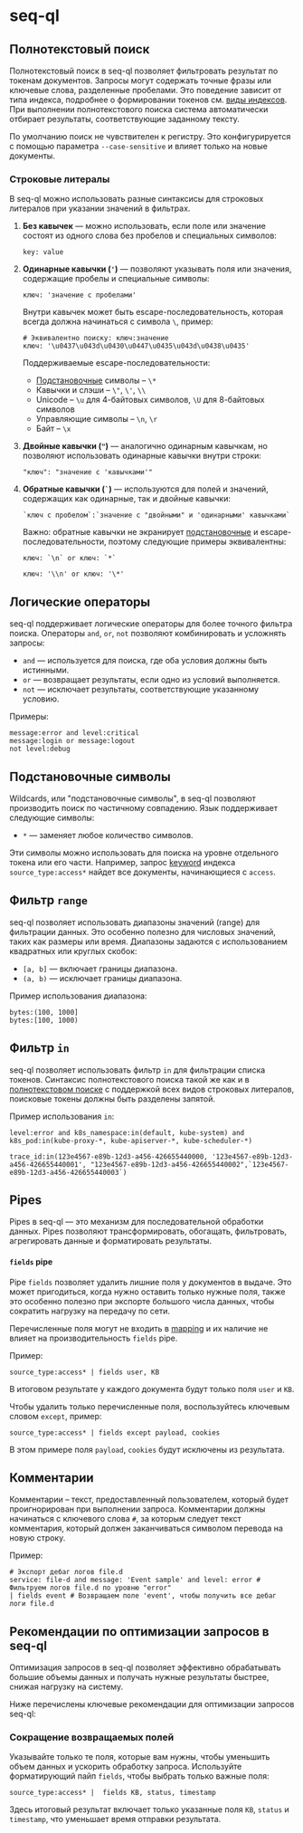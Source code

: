 # seq-ql

## Полнотекстовый поиск

Полнотекстовый поиск в seq-ql позволяет фильтровать результат по токенам документов.
Запросы могут содержать точные фразы или ключевые слова, разделенные пробелами.
Это поведение зависит от типа индекса, подробнее о формировании токенов см. [виды индексов](index-types).
При выполнении полнотекстового поиска система автоматически отбирает результаты, соответствующие
заданному тексту.

По умолчанию поиск не чувствителен к регистру.
Это конфигурируется с помощью параметра `--case-sensitive` и влияет только на новые документы.

### Строковые литералы

В seq-ql можно использовать разные синтаксисы для строковых литералов при указании значений в фильтрах.

1. **Без кавычек** — можно использовать, если поле или значение состоят из одного слова без пробелов и специальных
   символов:
   ```seq-ql
   key: value
   ```

2. **Одинарные кавычки (`'`)** — позволяют указывать поля или значения, содержащие пробелы и специальные символы:
   ```seq-ql
   ключ: 'значение с пробелами'
   ```
   Внутри кавычек может быть escape-последовательность, которая всегда должна начинаться с символа ` \ `, пример:
   ```seq-ql
   # Эквивалентно поиску: ключ:значение
   ключ: '\u0437\u043d\u0430\u0447\u0435\u043d\u0438\u0435'
   ```
   Поддерживаемые escape-последовательности:
    * [Подстановочные](#подстановочные-символы) символы – `\*`
    * Кавычки и слэши – ` \" `, ` \' `, ` \\ `
    * Unicode – `\u` для 4-байтовых символов, `\U` для 8-байтовых символов
    * Управляющие символы – `\n`, `\r`
    * Байт – `\x`
3. **Двойные кавычки (`"`)** — аналогично одинарным кавычкам, но позволяют использовать одинарные кавычки внутри строки:
   ```seq-ql
   "ключ": "значение с 'кавычками'"
   ```

4. **Обратные кавычки (`` ` ``)** — используются для полей и значений, содержащих как одинарные, так и двойные кавычки:
   ```seq-ql
   `ключ с пробелом`:`значение с "двойными" и 'одинарными' кавычками`
   ```
   Важно: обратные кавычки не экранирует [подстановочные](#подстановочные-символы) и escape-последовательности,
   поэтому следующие примеры эквивалентны:
   ```seq-ql
   ключ: `\n` or ключ: `*`
   ```
   ```seq-ql
   ключ: '\\n' or ключ: '\*'
   ```

## Логические операторы

seq-ql поддерживает логические операторы для более точного фильтра поиска. Операторы `and`, `or`, `not` позволяют
комбинировать и усложнять запросы:

- `and` — используется для поиска, где оба условия должны быть истинными.
- `or` — возвращает результаты, если одно из условий выполняется.
- `not` — исключает результаты, соответствующие указанному условию.

Примеры:

```seq-ql
message:error and level:critical
message:login or message:logout
not level:debug
```

## Подстановочные символы

Wildcards, или "подстановочные символы", в seq-ql позволяют производить поиск по частичному совпадению.
Язык поддерживает следующие символы:

- `*` — заменяет любое количество символов.

Эти символы можно использовать для поиска на уровне отдельного токена или его части.
Например, запрос [keyword](03-index-types.md#keyword-mapping-type) индекса `source_type:access*`
найдет все документы, начинающиеся с `access`.

## Фильтр `range`

seq-ql позволяет использовать диапазоны значений (range) для фильтрации данных. Это особенно полезно для числовых
значений, таких как размеры или время. Диапазоны задаются с использованием квадратных или круглых скобок:

- `[a, b]` — включает границы диапазона.
- `(a, b)` — исключает границы диапазона.

Пример использования диапазона:

```seq-ql
bytes:(100, 1000]
bytes:[100, 1000)
```

## Фильтр `in`

seq-ql позволяет использовать фильтр `in` для фильтрации списка токенов.
Синтаксис полнотекстового поиска такой же как и в [полнотекстовом поиске](#полнотекстовый-поиск) с поддержкой всех видов
строковых литералов, поисковые токены должны быть разделены запятой.

Пример использования `in`:

```seq-ql
level:error and k8s_namespace:in(default, kube-system) and k8s_pod:in(kube-proxy-*, kube-apiserver-*, kube-scheduler-*)

trace_id:in(123e4567-e89b-12d3-a456-426655440000, '123e4567-e89b-12d3-a456-426655440001', "123e4567-e89b-12d3-a456-426655440002",`123e4567-e89b-12d3-a456-426655440003`)
```

## Pipes

Pipes в seq-ql — это механизм для последовательной обработки данных.
Pipes позволяют трансформировать, обогащать, фильтровать, агрегировать данные и форматировать результаты.

#### `fields` pipe

Pipe `fields` позволяет удалить лишние поля у документов в выдаче.
Это может пригодиться, когда нужно оставить только нужные поля,
также это особенно полезно при экспорте большого числа данных,
чтобы сократить нагрузку на передачу по сети.

Перечисленные поля могут не входить в [mapping](03-index-types.md)
и их наличие не влияет на производительность `fields` pipe.

Пример:

```seq-ql
source_type:access* | fields user, KB
```

В итоговом результате у каждого документа будут только поля `user` и `KB`.

Чтобы удалить только перечисленные поля, воспользуйтесь ключевым словом `except`, пример:

```seq-ql
source_type:access* | fields except payload, cookies
```

В этом примере поля `payload`, `cookies` будут исключены из результата.

## Комментарии

Комментарии – текст, предоставленный пользователем, который будет проигнорирован при выполнении запроса.
Комментарии должны начинаться с ключевого слова `#`,
за которым следует текст комментария, который должен заканчиваться символом перевода на новую строку.

Пример:

```seq-ql
# Экспорт дебаг логов file.d
service: file-d and message: 'Event sample' and level: error # Фильтруем логов file.d по уровню "error"
| fields event # Возвращаем поле 'event', чтобы получить все дебаг логи file.d
```

## Рекомендации по оптимизации запросов в seq-ql

Оптимизация запросов в seq-ql позволяет эффективно обрабатывать большие объемы данных и получать нужные результаты
быстрее, снижая нагрузку на систему.

Ниже перечислены ключевые рекомендации для оптимизации запросов seq-ql:

### Сокращение возвращаемых полей

Указывайте только те поля, которые вам нужны, чтобы уменьшить объем данных и ускорить обработку запроса.
Используйте форматирующий пайп `fields`, чтобы выбрать только важные поля:

```seq-ql
source_type:access* |  fields KB, status, timestamp
```

Здесь итоговый результат включает только указанные поля `KB`, `status` и `timestamp`, 
что уменьшает время отправки результата.
